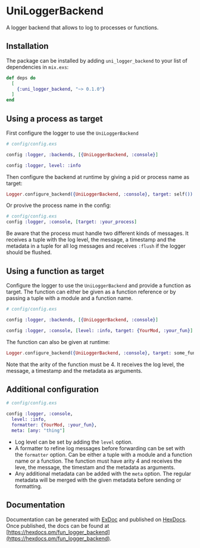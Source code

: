 # UniLoggerBackend

A logger backend that allows to log to processes or functions.

## Installation

The package can be installed by adding `uni_logger_backend` to your list of
dependencies in `mix.exs`:

```elixir
def deps do
  [
    {:uni_logger_backend, "~> 0.1.0"}
  ]
end
```

## Using a process as target

First configure the logger to use the `UniLoggerBackend`

```elixir
# config/config.exs

config :logger, :backends, [{UniLoggerBackend, :console}]

config :logger, level: :info
```

Then configure the backend at runtime by giving a pid or process name as target:

```elixir
Logger.configure_backend({UniLoggerBackend, :console}, target: self())
```

Or provive the process name in the config:

```elixir
# config/config.exs
config :logger, :console, [target: :your_process]
```
Be aware that the process must handle two different kinds of messages. It
receives a tuple with the log level, the message, a timestamp and the metadata
in a tuple for all log messages and receives `:flush` if the logger should be
flushed.

## Using a function as target

Configure the logger to use the `UniLoggerBackend` and provide a function as
target. The function can either be given as a function reference or by passing
a tuple with a module and a function name.

```elixir
# config/config.exs

config :logger, :backends, [{UniLoggerBackend, :console}]

config :logger, :console, [level: :info, target: {YourMod, :your_fun}]
```

The function can also be given at runtime:

```elixir
Logger.configure_backend({UniLoggerBackend, :console}, target: some_fun/4)
```

Note that the arity of the function must be 4. It receives the log level, the
message, a timestamp and the metadata as arguments.

## Additional configuration

```elixir
# config/config.exs

config :logger, :console,
  level: :info,
  formatter: {YourMod, :your_fun},
  meta: [any: "thing"]
```

* Log level can be set by adding the `level` option.
* A formatter to refine log messages before forwarding can be set with the
  `formatter` option. Can be either a tuple with a module and a function name or
  a function. The function must have arity 4 and receives the leve, the message,
  the timestam and the metadata as arguments.
* Any additional metadata can be added with the `meta` option. The regular
  metadata will be merged with the given metadata before sending or formatting.

## Documentation

Documentation can be generated with [ExDoc](https://github.com/elixir-lang/ex_doc)
and published on [HexDocs](https://hexdocs.pm). Once published, the docs can
be found at [https://hexdocs.pm/fun_logger_backend](https://hexdocs.pm/fun_logger_backend).

